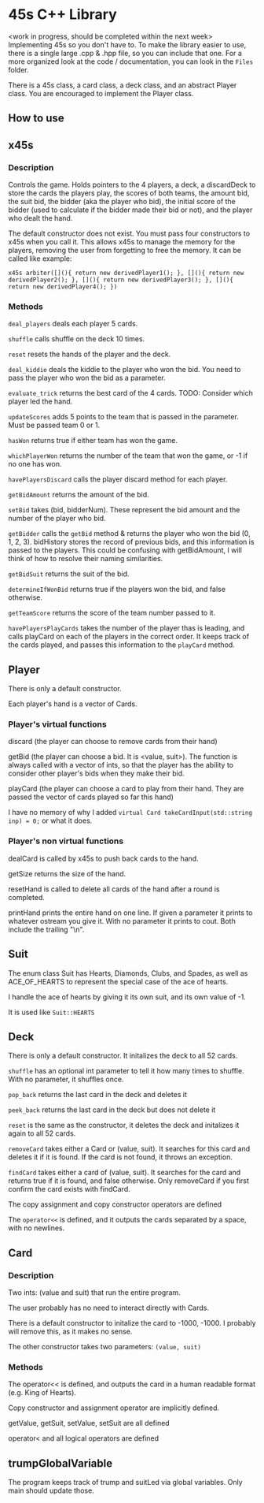 # 45s C++ Library
<work in progress, should be completed within the next week>
Implementing 45s so you don't have to. To make the library easier to use, there is a single large .cpp & .hpp file, so you can include that one. For a more organized look at the code / documentation, you can look in the `Files` folder.

There is a 45s class, a card class, a deck class, and an abstract Player class. You are encouraged to implement the Player class.

## How to use
<put description of the example main>

## x45s
### Description
Controls the game. Holds pointers to the 4 players, a deck, a discardDeck to store the cards the players play, the scores of both teams, the amount bid, the suit bid, the bidder (aka the player who bid), the initial score of the bidder (used to calculate if the bidder made their bid or not), and the player who dealt the hand.

The default constructor does not exist. You must pass four constructors to x45s when you call it. This allows x45s to manage the memory for the players, removing the user from forgetting to free the memory. It can be called like example:

`x45s arbiter([](){ return new derivedPlayer1(); }, [](){ return new derivedPlayer2(); }, [](){ return new derivedPlayer3(); }, [](){ return new derivedPlayer4(); })`

### Methods
`deal_players` deals each player 5 cards.

`shuffle` calls shuffle on the deck 10 times.

`reset` resets the hands of the player and the deck.

`deal_kiddie` deals the kiddie to the player who won the bid. You need to pass the player who won the bid as a parameter.

`evaluate_trick` returns the best card of the 4 cards. TODO: Consider which player led the hand.

`updateScores` adds 5 points to the team that is passed in the parameter. Must be passed team 0 or 1.

`hasWon` returns true if either team has won the game.

`whichPlayerWon` returns the number of the team that won the game, or -1 if no one has won.

`havePlayersDiscard` calls the player discard method for each player.

`getBidAmount` returns the amount of the bid.

`setBid` takes (bid, bidderNum). These represent the bid amount and the number of the player who bid.

`getBidder` calls the `getBid` method & returns the player who won the bid (0, 1, 2, 3). bidHistory stores the record of previous bids, and this information is passed to the players. This could be confusing with getBidAmount, I will think of how to resolve their naming similarities.

`getBidSuit` returns the suit of the bid.

`determineIfWonBid` returns true if the players won the bid, and false otherwise.

`getTeamScore` returns the score of the team number passed to it.

`havePlayersPlayCards` takes the number of the player thas is leading, and calls playCard on each of the players in the correct order. It keeps track of the cards played, and passes this information to the `playCard` method.

## Player
There is only a default constructor.

Each player's hand is a vector of Cards. 

### Player's virtual functions
discard (the player can choose to remove cards from their hand)

getBid (the player can choose a bid. It is <value, suit>). The function is always called with a vector of ints, so that the player has the ability to consider other player's bids when they make their bid.

playCard (the player can choose a card to play from their hand. They are passed the vector of cards played so far this hand)

I have no memory of why I added `virtual Card takeCardInput(std::string inp) = 0;` or what it does.

### Player's non virtual functions
dealCard is called by x45s to push back cards to the hand.

getSize returns the size of the hand.

resetHand is called to delete all cards of the hand after a round is completed.

printHand prints the entire hand on one line. If given a parameter it prints to whatever ostream you give it. With no parameter it prints to cout. Both include the trailing "\n".

## Suit
The enum class Suit has Hearts, Diamonds, Clubs, and Spades, as well as ACE_OF_HEARTS to represent the special case of the ace of hearts.

I handle the ace of hearts by giving it its own suit, and its own value of -1.

It is used like `Suit::HEARTS`

## Deck
There is only a default constructor. It initalizes the deck to all 52 cards.

`shuffle` has an optional int parameter to tell it how many times to shuffle. With no parameter, it shuffles once.

`pop_back` returns the last card in the deck and deletes it

`peek_back` returns the last card in the deck but does not delete it

`reset` is the same as the constructor, it deletes the deck and initalizes it again to all 52 cards.

`removeCard` takes either a Card or (value, suit). It searches for this card and deletes it if it is found. If the card is not found, it throws an exception.

`findCard` takes either a card of (value, suit). It searches for the card and returns true if it is found, and false otherwise. Only removeCard if you first confirm the card exists with findCard.

The copy assignment and copy constructor operators are defined

The `operator<<` is defined, and it outputs the cards separated by a space, with no newlines.

## Card
### Description
Two ints: (value and suit) that run the entire program.

The user probably has no need to interact directly with Cards.

There is a default constructor to initalize the card to -1000, -1000. I probably will remove this, as it makes no sense.

The other constructor takes two parameters: `(value, suit)`

### Methods
The operator<< is defined, and outputs the card in a human readable format (e.g. King of Hearts).

Copy constructor and assignment operator are implicitly defined.

getValue, getSuit, setValue, setSuit are all defined

operator< and all logical operators are defined

## trumpGlobalVariable
The program keeps track of trump and suitLed via global variables. Only main should update those.